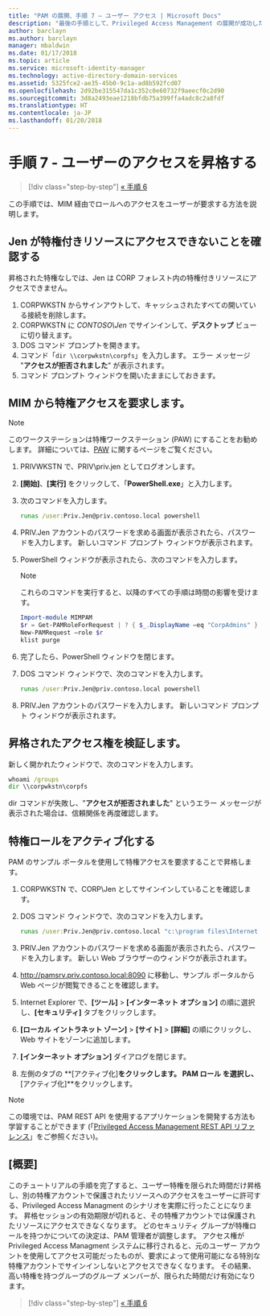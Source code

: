 ```yaml
---
title: "PAM の展開、手順 7 – ユーザー アクセス | Microsoft Docs"
description: "最後の手順として、Privileged Access Management の展開が成功したことを確認できるように、特権を持つユーザーに一時的なアクセス権を付与します。"
author: barclayn
ms.author: barclayn
manager: mbaldwin
ms.date: 01/17/2018
ms.topic: article
ms.service: microsoft-identity-manager
ms.technology: active-directory-domain-services
ms.assetid: 5325fce2-ae35-45b0-9c1a-ad8b592fcd07
ms.openlocfilehash: 2d92be315547da1c352c0e60732f9aeecf0c2d90
ms.sourcegitcommit: 3d8a2493eae1218bfdb75a399ffa4adc8c2a8fdf
ms.translationtype: HT
ms.contentlocale: ja-JP
ms.lasthandoff: 01/20/2018
---
```

# <a name="step-7--elevate-a-users-access"></a>手順 7 - ユーザーのアクセスを昇格する

>[!div class="step-by-step"]
[« 手順 6](step-6-transition-group-to-pam.md)


この手順では、MIM 経由でロールへのアクセスをユーザーが要求する方法を説明します。

## <a name="verify-that-jen-cannot-access-the-privileged-resource"></a>Jen が特権付きリソースにアクセスできないことを確認する

昇格された特権なしでは、Jen は CORP フォレスト内の特権付きリソースにアクセスできません。

1. CORPWKSTN からサインアウトして、キャッシュされたすべての開いている接続を削除します。
2. CORPWKSTN に *CONTOSO\Jen* でサインインして、**デスクトップ** ビューに切り替えます。
3. DOS コマンド プロンプトを開きます。
4. コマンド「`dir \\corpwkstn\corpfs`」を入力します。 エラー メッセージ "**アクセスが拒否されました**" が表示されます。
5. コマンド プロンプト ウィンドウを開いたままにしておきます。

## <a name="request-privileged-access-from-mim"></a>MIM から特権アクセスを要求します。

> [!NOTE]
> このワークステーションは特権ワークステーション (PAW) にすることをお勧めします。  詳細については、[PAW](https://docs.microsoft.com/windows-server/identity/securing-privileged-access/privileged-access-workstations) に関するページをご覧ください。

1. PRIVWKSTN で、PRIV\priv.jen としてログオンします。
2. **[開始]**、**[実行]** をクリックして、「**PowerShell.exe**」と入力します。
3. 次のコマンドを入力します。

    ```cmd
    runas /user:Priv.Jen@priv.contoso.local powershell
    ```

2. PRIV.Jen アカウントのパスワードを求める画面が表示されたら、パスワードを入力します。 新しいコマンド プロンプト ウィンドウが表示されます。
3. PowerShell ウィンドウが表示されたら、次のコマンドを入力します。

    > [!NOTE]
    > これらのコマンドを実行すると、以降のすべての手順は時間の影響を受けます。

    ```PowerShell
    Import-module MIMPAM
    $r = Get-PAMRoleForRequest | ? { $_.DisplayName –eq "CorpAdmins" }
    New-PAMRequest –role $r
    klist purge
    ```

4. 完了したら、PowerShell ウィンドウを閉じます。
5. DOS コマンド ウィンドウで、次のコマンドを入力します。

    ```cmd
    runas /user:Priv.Jen@priv.contoso.local powershell
    ```

6. PRIV.Jen アカウントのパスワードを入力します。 新しいコマンド プロンプト ウィンドウが表示されます。

## <a name="validate-the-elevated-access"></a>昇格されたアクセス権を検証します。
新しく開かれたウィンドウで、次のコマンドを入力します。

```cmd
whoami /groups
dir \\corpwkstn\corpfs
```

dir コマンドが失敗し、"**アクセスが拒否されました**" というエラー メッセージが表示された場合は、信頼関係を再度確認します。

## <a name="activate-the-privileged-role"></a>特権ロールをアクティブ化する

PAM のサンプル ポータルを使用して特権アクセスを要求することで昇格します。

1. CORPWKSTN で、CORP\Jen としてサインインしていることを確認します。
2. DOS コマンド ウィンドウで、次のコマンドを入力します。

    ```cmd
    runas /user:Priv.Jen@priv.contoso.local "c:\program files\Internet Explorer\iexplore.exe"
    ```

3. PRIV.Jen アカウントのパスワードを求める画面が表示されたら、パスワードを入力します。 新しい Web ブラウザーのウィンドウが表示されます。
4. http://pamsrv.priv.contoso.local:8090 に移動し、サンプル ポータルから Web ページが閲覧できることを確認します。
5. Internet Explorer で、**[ツール]** > **[インターネット オプション]** の順に選択し、**[セキュリティ]** タブをクリックします。
6. **[ローカル イントラネット ゾーン]** > **[サイト]** > **[詳細]** の順にクリックし、Web サイトをゾーンに追加します。
7. **[インターネット オプション]** ダイアログを閉じます。
8. 左側のタブの **[アクティブ化]**をクリックします。 **PAM ロール** を選択し、**[アクティブ化]**をクリックします。

> [!Note]
> この環境では、PAM REST API を使用するアプリケーションを開発する方法も学習することができます (「[Privileged Access Management REST API リファレンス](/microsoft-identity-manager/reference/privileged-access-management-rest-api-reference)」をご参照ください)。

## <a name="summary"></a>[概要]

このチュートリアルの手順を完了すると、ユーザー特権を限られた時間だけ昇格し、別の特権アカウントで保護されたリソースへのアクセスをユーザーに許可する、Privileged Access Managment のシナリオを実際に行ったことになります。 昇格セッションの有効期限が切れると、その特権アカウントでは保護されたリソースにアクセスできなくなります。 どのセキュリティ グループが特権ロールを持つかについての決定は、PAM 管理者が調整します。 アクセス権が Privileged Access Managment システムに移行されると、元のユーザー アカウントを使用してアクセス可能だったものが、要求によって使用可能になる特別な特権アカウントでサインインしないとアクセスできなくなります。 その結果、高い特権を持つグループのグループ メンバーが、限られた時間だけ有効になります。

>[!div class="step-by-step"]
[« 手順 6](step-6-transition-group-to-pam.md)
